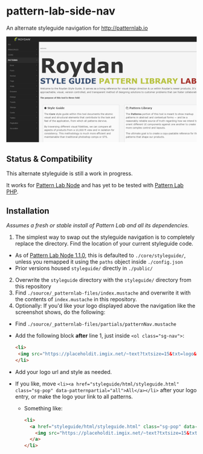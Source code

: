 # pattern-lab-side-nav
An alternate styleguide navigation for http://patternlab.io

![Pattern Lab Side Nav Example](https://raw.githubusercontent.com/bmuenzenmeyer/pattern-lab-side-nav/master/patternlab-side-nav-example.png)

## Status & Compatibility
This alternate styleguide is still a work in progress.

It works for [Pattern Lab Node](https://github.com/pattern-lab/patternlab-node) and has yet to be tested with [Pattern Lab PHP](https://github.com/pattern-lab/patternlab-php).

## Installation

_Assumes a fresh or stable install of Pattern Lab and all its dependencies._

1. The simplest way to swap out the styleguide navigation is to completely replace the directory. Find the location of your current styleguide code.
  * As of [Pattern Lab Node 1.1.0](https://github.com/pattern-lab/patternlab-node/releases/tag/v1.1.0), this is defaulted to  `./core/styleguide/`, unless you remapped it using the `paths` object inside `./config.json`
 * Prior versions housed `styleguide/` directly in `./public/`
2. Overwrite the `styleguide` directory with the `styleguide/` directory from this repository
3. Find `./source/_patternlab-files/index.mustache` and overwrite it with the contents of `index.mustache` in this repository.
4. Optionally: If you'd like your logo displayed above the navigation like the screenshot shows, do the following:
 * Find `./source/_patternlab-files/partials/patternNav.mustache`
 * Add the following block **after** line 1, just inside `<ol class="sg-nav">`:

     ```html
    <li>
      <img src="https://placeholdit.imgix.net/~text?txtsize=15&txt=logo&w=200&h=40" style="margin: 0 auto; display: block; height: 2em; padding: 5px;" alt="Styleguide logo"/>
    </li>
     ```
 * Add your logo url and style as needed.
 * If you like, move `<li><a href="styleguide/html/styleguide.html" class="sg-pop" data-patternpartial="all">All</a></li>` after your logo entry, or make the logo your link to all patterns.
    * Something like:

      ```html
      <li>
        <a href="styleguide/html/styleguide.html" class="sg-pop" data-patternpartial="all">
          <img src="https://placeholdit.imgix.net/~text?txtsize=15&txt=logo&w=200&h=40" style="margin: 0 auto; display: block; height: 2em;"/>
        </a>
      </li>
      ```
